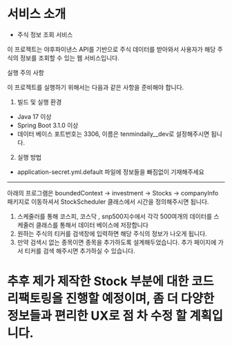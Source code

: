 # 서비스 소개

- 주식 정보 조회 서비스

이 프로젝트는 야후파이낸스 API를 기반으로 주식 데이터를 받아와서 사용자가 해당 주식의 정보를 조회할 수 있는 웹 서비스입니다.

실행 주의 사항

이 프로젝트를 실행하기 위해서는 다음과 같은 사항을 준비해야 합니다.

1. 빌드 및 실행 환경
- Java 17 이상
- Spring Boot 3.1.0 이상
- 데이터 베이스 포트번호는 3306, 이름은 tenmindaily__dev로 설정해주시면 됩니다.

2. 실행 방법
- application-secret.yml.default 파일에 정보들을 빠짐없이 기재해주세요
-----

아래의 프로그램은 boundedContext -> investment -> Stocks -> companyInfo 패키지로 이동하셔서
StockScheduler 클래스에서 시간을 정의해주시면 됩니다.

1. 스케줄러를 통해 코스피, 코스닥 , snp500지수에서 각각 500여개의 데이터를 스케줄러 클래스를 통해서 데이터 베이스에 저장합니다
2. 원하는 주식의 티커를 검색창에 입력하면 해당 주식의 정보가 나오게 됩니다.
3. 만약 검색시 없는 종목이면 종목을 추가하도록 설계해두었습니다. 추가 페이지에 가서 티커를 검색 해주시면 추가하실 수 있습니다.


# 추후 제가 제작한 Stock 부분에 대한 코드 리팩토링을 진행할 예정이며, 좀 더 다양한 정보들과 편리한 UX로 점 차 수정 할 계획입니다.